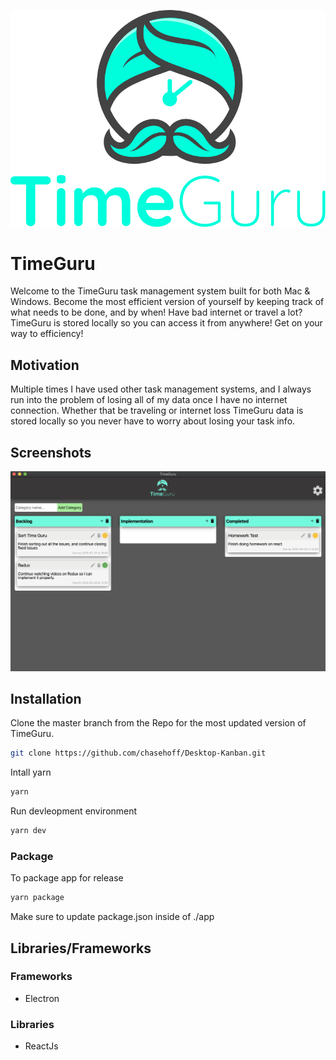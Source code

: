 ![TimeGuru Logo](app/images/Layer1.png)
# TimeGuru
Welcome to the TimeGuru task management system built for both Mac & Windows. Become the most efficient version of yourself by keeping track of what needs to be done, and by when! Have bad internet or travel a lot? TimeGuru is stored locally so you can access it from anywhere! Get on your way to efficiency!

## Motivation
Multiple times I have used other task management systems, and I always run into the problem of losing all of my data once I have no internet connection. Whether that be traveling or internet loss TimeGuru data is stored locally so you never have to worry about losing your task info.

## Screenshots
![TimeGuru UI Drag N Drop](app/TimeGuru_App-1.png)

## Installation
Clone the master branch from the Repo for the most updated version of TimeGuru.
```bash
git clone https://github.com/chasehoff/Desktop-Kanban.git
```
Intall yarn
```bash
yarn
```

Run devleopment environment
```bash
yarn dev
```

### Package
To package app for release
```bash
yarn package
```
Make sure to update package.json inside of ./app

## Libraries/Frameworks
### Frameworks
* Electron

### Libraries
* ReactJs

